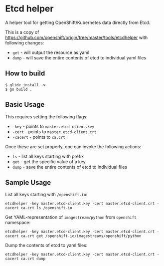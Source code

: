 # Etcd helper

A helper tool for getting OpenShift/Kubernetes data directly from Etcd.

This is a copy of https://github.com/openshift/origin/tree/master/tools/etcdhelper with following changes:

* `get` - will output the resource as yaml
* `dump` - will save the entire contents of etcd to individual yaml files

## How to build

    $ glide install -v
    $ go build .

## Basic Usage

This requires setting the following flags:

* `-key` - points to `master.etcd-client.key`
* `-cert` - points to `master.etcd-client.crt`
* `-cacert` - points to `ca.crt`

Once these are set properly, one can invoke the following actions:

* `ls` - list all keys starting with prefix
* `get` - get the specific value of a key
* `dump` - save the entire contents of etcd to individual files


## Sample Usage

List all keys starting with `/openshift.io`:

```
etcdhelper -key master.etcd-client.key -cert master.etcd-client.crt -cacert ca.crt ls /openshift.io
```

Get YAML-representation of `imagestream/python` from `openshift` namespace:

```
etcdhelper -key master.etcd-client.key -cert master.etcd-client.crt -cacert ca.crt get /openshift.io/imagestreams/openshift/python
```

Dump the contents of etcd to yaml files:

```
etcdhelper -key master.etcd-client.key -cert master.etcd-client.crt -cacert ca.crt dump
```
